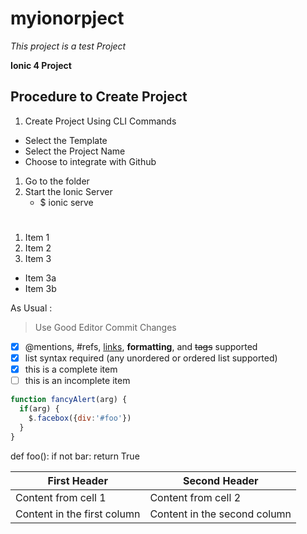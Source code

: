 # myionorpject

*This project is a test Project*

**Ionic 4 Project**

## Procedure to Create Project

1. Create Project Using CLI Commands
  - Select the Template
  - Select the Project Name
  - Choose to integrate with Github
1. Go to the folder
2. Start the Ionic Server
   * $ ionic serve
# 

1. Item 1
2. Item 2
3. Item 3
  * Item 3a
  * Item 3b
   
   
As Usual :

> Use Good Editor
> Commit Changes 

- [x] @mentions, #refs, [links](), **formatting**, and <del>tags</del> supported
- [x] list syntax required (any unordered or ordered list supported)
- [x] this is a complete item
- [ ] this is an incomplete item

```javascript
function fancyAlert(arg) {
  if(arg) {
    $.facebox({div:'#foo'})
  }
}
```

def foo():
    if not bar:
        return True
        

        
First Header | Second Header
------------ | -------------
Content from cell 1 | Content from cell 2
Content in the first column | Content in the second column
